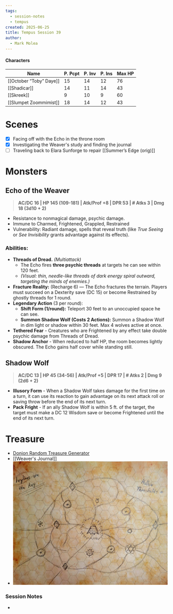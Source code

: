 ```yaml
---
tags:
  - session-notes
  - tempus
created: 2025-06-25
title: Tempus Session 39
author:
  - Mark Molea
---
```



#### Characters

| Name                    | P. Pcpt | P. Inv | P. Ins | Max HP |
| ----------------------- | ------- | ------ | ------ | ------ |
| [[October “Toby” Daye]] | 15      | 14     | 12     | 76     |
| [[Shadicar]]            | 14      | 11     | 14     | 43     |
| [[Skreek]]              | 9       | 10     | 9      | 60     |
| [[Slumpet Zoommimist]]  | 18      | 14     | 12     | 43     |

# Scenes

- [x] Facing off with the Echo in the throne room
- [x] Investigating the Weaver's study and finding the journal
- [ ] Traveling back to Elara Sunforge to repair [[Summer’s Edge (orig)]]

# Monsters

## Echo of the Weaver

> **AC/DC 16 | HP 145 (109-181) | Atk/Prof +8 | DPR 53 | # Atks 3 | Dmg 18 (3d10 + 2)**

- Resistance to nonmagical damage, psychic damage.
- Immune to Charmed, Frightened, Grappled, Restrained
- Vulnerability: Radiant damage, spells that reveal truth (like _True Seeing_ or _See Invisibility_ grants advantage against its effects).
### Abilities:
- **Threads of Dread.** _(Multiattack)_
	- The Echo fires **three psychic threads** at targets he can see within 120 feet.
	- _(Visual: thin, needle-like threads of dark energy spiral outward, targeting the minds of enemies.)_
- **Fracture Reality:** (Recharge 6) — The Echo fractures the terrain. Players must succeed on a Dexterity save (DC 15) or become Restrained by ghostly threads for 1 round.
- **Legendary Action** (3 per round):
    - **Shift Form (1/round):** Teleport 30 feet to an unoccupied space he can see.
    - **Summon Shadow Wolf (Costs 2 Actions):** Summon a Shadow Wolf in dim light or shadow within 30 feet. Max 4 wolves active at once.
- **Tethered Fear** - Creatures who are Frightened by any effect take double psychic damage from Threads of Dread.
- **Shadow Anchor** - When reduced to half HP, the room becomes lightly obscured. The Echo gains half cover while standing still.

## Shadow Wolf

> **AC/DC 13 | HP 45 (34-56) | Atk/Prof +5 | DPR 17 | # Atks 2 | Dmg 9 (2d6 + 2)**

- **Illusory Form** - When a Shadow Wolf takes damage for the first time on a turn, it can use its reaction to gain advantage on its next attack roll or saving throw before the end of its next turn.
- **Pack Fright** - If an ally Shadow Wolf is within 5 ft. of the target, the target must make a DC 12 Wisdom save or become Frightened until the end of its next turn.

# Treasure

- [Donjon Random Treasure Generator](https://donjon.bin.sh/5e/random/#type=treasure;treasure-cr=4;treasure-loot_type=treasure_hoard)
- [[Weaver's Journal]]
- ![leyline-map.jpg](/images/leyline-map.jpg)

### Session Notes

- 